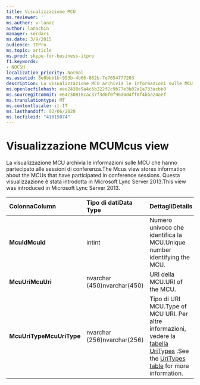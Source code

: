 ```yaml
---
title: Visualizzazione MCU
ms.reviewer: ''
ms.author: v-lanac
author: lanachin
manager: serdars
ms.date: 3/9/2015
audience: ITPro
ms.topic: article
ms.prod: skype-for-business-itpro
f1.keywords:
- NOCSH
localization_priority: Normal
ms.assetid: 8e8bbb1b-993b-4b66-862b-7e7654777203
description: La visualizzazione MCU archivia le informazioni sulle MCU che hanno partecipato alle sessioni di conferenza. Questa visualizzazione è stata introdotta in Microsoft Lync Server 2013.
ms.openlocfilehash: eee2438e9a4c6b222f2c9b77e3b02a1a733acbb0
ms.sourcegitcommit: e64c50818cac37f3d6f0f96d0d4ff0f4bba24aef
ms.translationtype: MT
ms.contentlocale: it-IT
ms.lasthandoff: 02/06/2020
ms.locfileid: "41815074"
---
```

# <a name="mcus-view"></a><span data-ttu-id="f4622-104">Visualizzazione MCU</span><span class="sxs-lookup"><span data-stu-id="f4622-104">Mcus view</span></span>
 
<span data-ttu-id="f4622-105">La visualizzazione MCU archivia le informazioni sulle MCU che hanno partecipato alle sessioni di conferenza.</span><span class="sxs-lookup"><span data-stu-id="f4622-105">The Mcus view stores information about the MCUs that have participated in conference sessions.</span></span> <span data-ttu-id="f4622-106">Questa visualizzazione è stata introdotta in Microsoft Lync Server 2013.</span><span class="sxs-lookup"><span data-stu-id="f4622-106">This view was introduced in Microsoft Lync Server 2013.</span></span>
  
|<span data-ttu-id="f4622-107">**Colonna**</span><span class="sxs-lookup"><span data-stu-id="f4622-107">**Column**</span></span>|<span data-ttu-id="f4622-108">**Tipo di dati**</span><span class="sxs-lookup"><span data-stu-id="f4622-108">**Data Type**</span></span>|<span data-ttu-id="f4622-109">**Dettagli**</span><span class="sxs-lookup"><span data-stu-id="f4622-109">**Details**</span></span>|
|:-----|:-----|:-----|
|<span data-ttu-id="f4622-110">**McuId**</span><span class="sxs-lookup"><span data-stu-id="f4622-110">**McuId**</span></span> <br/> |<span data-ttu-id="f4622-111">int</span><span class="sxs-lookup"><span data-stu-id="f4622-111">int</span></span>  <br/> |<span data-ttu-id="f4622-112">Numero univoco che identifica la MCU.</span><span class="sxs-lookup"><span data-stu-id="f4622-112">Unique number identifying the MCU.</span></span>  <br/> |
|<span data-ttu-id="f4622-113">**McuUri**</span><span class="sxs-lookup"><span data-stu-id="f4622-113">**McuUri**</span></span> <br/> |<span data-ttu-id="f4622-114">nvarchar (450)</span><span class="sxs-lookup"><span data-stu-id="f4622-114">nvarchar(450)</span></span>  <br/> |<span data-ttu-id="f4622-115">URI della MCU.</span><span class="sxs-lookup"><span data-stu-id="f4622-115">URI of the MCU.</span></span>  <br/> |
|<span data-ttu-id="f4622-116">**McuUriType**</span><span class="sxs-lookup"><span data-stu-id="f4622-116">**McuUriType**</span></span> <br/> |<span data-ttu-id="f4622-117">nvarchar (256)</span><span class="sxs-lookup"><span data-stu-id="f4622-117">nvarchar(256)</span></span>  <br/> |<span data-ttu-id="f4622-118">Tipo di URI MCU.</span><span class="sxs-lookup"><span data-stu-id="f4622-118">Type of MCU URI.</span></span> <span data-ttu-id="f4622-119">Per altre informazioni, vedere la [tabella UriTypes](uritypes.md) .</span><span class="sxs-lookup"><span data-stu-id="f4622-119">See the [UriTypes table](uritypes.md) for more information.</span></span> <br/> |
   

